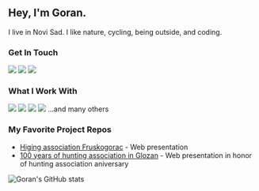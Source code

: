 ## Hey, I'm Goran. 
I live in Novi Sad. I like nature, cycling, being outside, and coding.

### Get In Touch
<a href="mailto:goranikukic@gmail.com"><img src="https://img.shields.io/badge/Gmail-D14836?style=for-the-badge&logo=gmail&logoColor=white"></a> <a href="https://https://www.linkedin.com/in/kukicgoran/"><img src="https://img.shields.io/badge/LinkedIn-0077B5?style=for-the-badge&logo=linkedin&logoColor=white"></a> <a href="https://gorankukic.github.io/portfolio/index.html"><img src="https://img.shields.io/badge/portfolio-0A0A0A?style=for-the-badge&logo=dev.to&logoColor=white"></a> 

### What I Work With
<img src="https://img.shields.io/badge/JavaScript-F7DF1E?style=for-the-badge&logo=javascript&logoColor=black"> <img src="https://img.shields.io/badge/HTML5-E34F26?style=for-the-badge&logo=html5&logoColor=white"> <img src="https://img.shields.io/badge/CSS3-1572B6?style=for-the-badge&logo=css3&logoColor=white"> <img src="https://img.shields.io/badge/React-20232A?style=for-the-badge&logo=react&logoColor=61DAFB"> 
...and many others


### My Favorite Project Repos
* <a href="https://github.com/GoranKukic/codingPractice/tree/main/03-planinarsko-drustvo-fruskogorac">Higing association Fruskogorac</a> - Web presentation
* <a href="https://github.com/GoranKukic/codingPractice/tree/main/17-100-godina-lovackog-drustva-glozan">100 years of hunting association in Glozan</a> - Web presentation in honor of hunting association aniversary

![Goran's GitHub stats](https://github-readme-stats.vercel.app/api?username=https:GoranKukic&show_icons=true&theme=dark)